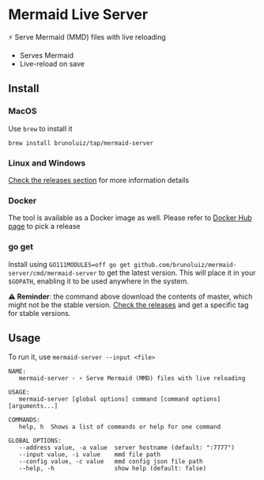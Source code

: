 # Mermaid Live Server

⚡️ Serve Mermaid (MMD) files with live reloading

- Serves Mermaid
- Live-reload on save

## Install

### MacOS

Use `brew` to install it

```
brew install brunoluiz/tap/mermaid-server
```

### Linux and Windows

[Check the releases section](https://github.com/brunoluiz/mermaid-server/releases) for more information details 

### Docker

The tool is available as a Docker image as well. Please refer to [Docker Hub page](https://hub.docker.com/r/brunoluiz/mermaid-server/tags) to pick a release

### go get

Install using `GO111MODULES=off go get github.com/brunoluiz/mermaid-server/cmd/mermaid-server` to get the latest version. This will place it in your `$GOPATH`, enabling it to be used anywhere in the system.

**⚠️ Reminder**: the command above download the contents of master, which might not be the stable version. [Check the releases](https://github.com/brunoluiz/mermaid-server/releases) and get a specific tag for stable versions.

## Usage

To run it, use `mermaid-server --input <file>`


```
NAME:
   mermaid-server - ⚡️ Serve Mermaid (MMD) files with live reloading

USAGE:
   mermaid-server [global options] command [command options] [arguments...]

COMMANDS:
   help, h  Shows a list of commands or help for one command

GLOBAL OPTIONS:
   --address value, -a value  server hostname (default: ":7777")
   --input value, -i value    mmd file path
   --config value, -c value   mmd config json file path
   --help, -h                 show help (default: false)
```
